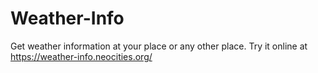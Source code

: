 # Weather-Info
Get weather information at your place or any other place.
Try it online at https://weather-info.neocities.org/
